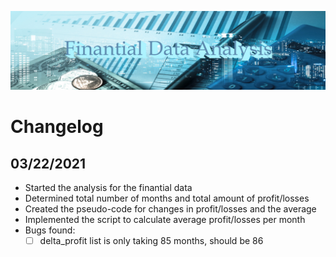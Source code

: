 ![Python Challenge](resources/image.jpg)

# Changelog

## 03/22/2021
- Started the analysis for the finantial data
- Determined total number of months and total amount of profit/losses
- Created the pseudo-code for changes in profit/losses and the average
- Implemented the script to calculate average profit/losses per month
- Bugs found:
    - [ ] delta_profit list is only taking 85 months, should be 86
